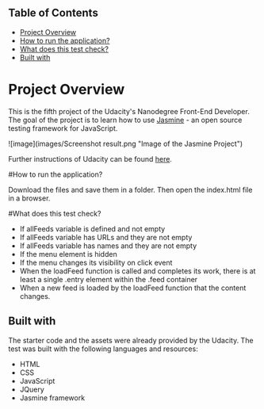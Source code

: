 ## Table of Contents

* [Project Overview](#project-overview)
* [How to run the application?](#how-to-run-the-application?)
* [What does this test check?](#what-does-this-test-check?)
* [Built with](#built-with)

# Project Overview

This is the fifth project of the Udacity's Nanodegree Front-End Developer.
The goal of the project is to learn how to use [Jasmine](https://jasmine.github.io/) - an open source testing framework for JavaScript.

![image](images/Screenshot result.png "Image of the Jasmine Project")

Further instructions of Udacity can be found [here](https://github.com/udacity/frontend-nanodegree-feedreader).

#How to run the application?

Download the files and save them in a folder. Then open the index.html file in a browser.

#What does this test check?

- If allFeeds variable is defined and not empty
- If allFeeds variable has URLs and they are not empty
- If allFeeds variable has names and they are not empty
- If the menu element is hidden
- If the menu changes its visibility on click event
- When the loadFeed function is called and completes its work, there is at least a single .entry element within the .feed container
- When a new feed is loaded by the loadFeed function that the content changes.

## Built with

The starter code and the assets were already provided by the Udacity. The test was built with the following languages and resources:

- HTML
- CSS
- JavaScript
- JQuery
- Jasmine framework
